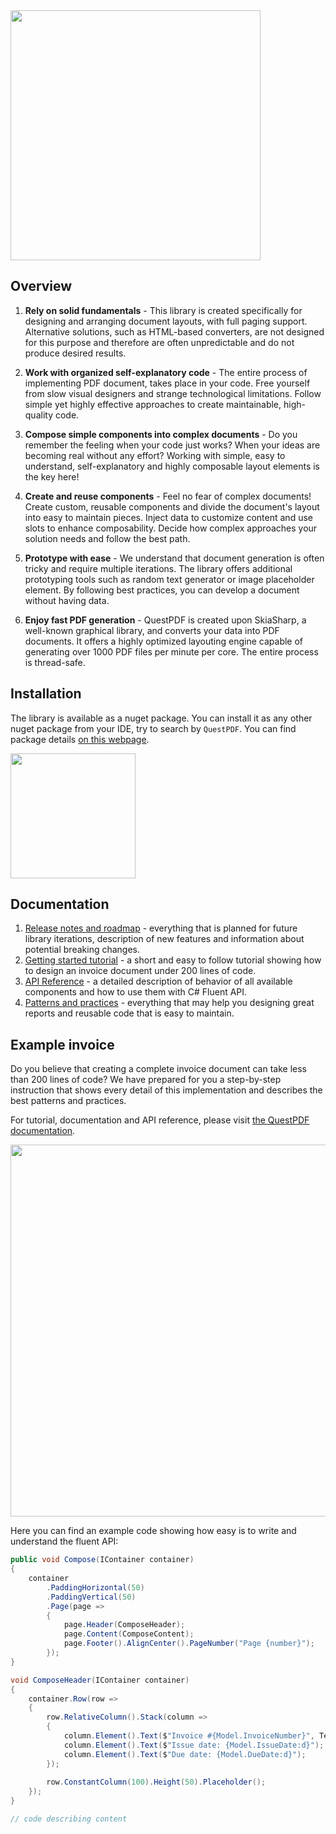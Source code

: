 <a href="https://www.questpdf.com/">
  <img src="https://github.com/QuestPDF/example-invoice/raw/main/images/logo.svg" width="400px"> 
</a>

## Overview

1) **Rely on solid fundamentals** - This library is created specifically for designing and arranging document layouts, with full paging support.  Alternative solutions, such as HTML-based converters, are not designed for this purpose and therefore are often unpredictable and do not produce desired results.

2) **Work with organized self-explanatory code** - The entire process of implementing PDF document, takes place in your code. Free yourself from slow visual designers and strange technological limitations. Follow simple yet highly effective approaches to create maintainable, high-quality code.

3) **Compose simple components into complex documents** - Do you remember the feeling when your code just works? When your ideas are becoming real without any effort? Working with simple, easy to understand, self-explanatory and highly composable layout elements is the key here!

4) **Create and reuse components** - Feel no fear of complex documents! Create custom, reusable components and divide the document's layout into easy to maintain pieces. Inject data to customize content and use slots to enhance composability. Decide how complex approaches your solution needs and follow the best path.

5) **Prototype with ease** - We understand that document generation is often tricky and require multiple iterations. The library offers additional prototyping tools such as random text generator or image placeholder element. By following best practices, you can develop a document without having data.

6) **Enjoy fast PDF generation** - QuestPDF is created upon SkiaSharp, a well-known graphical library, and converts your data into PDF documents. It offers a highly optimized layouting engine capable of generating over 1000 PDF files per minute per core. The entire process is thread-safe.


## Installation

The library is available as a nuget package. You can install it as any other nuget package from your IDE, try to search by `QuestPDF`. You can find package details [on this webpage](https://www.nuget.org/packages/QuestPDF/).

<a href="https://www.nuget.org/packages/QuestPDF/">
  <img src="https://github.com/QuestPDF/example-invoice/raw/main/images/nuget.svg" width="200px">  
</a>


## Documentation

1. [Release notes and roadmap](https://www.questpdf.com/documentation/releases.html) - everything that is planned for future library iterations, description of new features and information about potential breaking changes.
2. [Getting started tutorial](https://www.questpdf.com/documentation/getting-started.html) - a short and easy to follow tutorial showing how to design an invoice document under 200 lines of code.
3. [API Reference](https://www.questpdf.com/documentation/api-reference.html) - a detailed description of behavior of all available components and how to use them with C# Fluent API.
4. [Patterns and practices](https://www.questpdf.com/documentation/patterns-and-practices.html#document-metadata) - everything that may help you designing great reports and reusable code that is easy to maintain.

## Example invoice

Do you believe that creating a complete invoice document can take less than 200 lines of code? We have prepared for you a step-by-step instruction that shows every detail of this implementation and describes the best patterns and practices.

For tutorial, documentation and API reference, please visit [the QuestPDF documentation](https://www.questpdf.com/documentation/getting-started.html).

<a href="https://github.com/QuestPDF/example-invoice">
  <img src="https://github.com/QuestPDF/example-invoice/raw/main/images/invoice.png" width="595px">
</a>

Here you can find an example code showing how easy is to write and understand the fluent API:

```csharp
public void Compose(IContainer container)
{
    container
        .PaddingHorizontal(50)
        .PaddingVertical(50)
        .Page(page =>
        {
            page.Header(ComposeHeader);
            page.Content(ComposeContent);
            page.Footer().AlignCenter().PageNumber("Page {number}");
        });
}

void ComposeHeader(IContainer container)
{
    container.Row(row =>
    {
        row.RelativeColumn().Stack(column =>
        {
            column.Element().Text($"Invoice #{Model.InvoiceNumber}", TextStyle.Default.Size(20).Bold());
            column.Element().Text($"Issue date: {Model.IssueDate:d}");
            column.Element().Text($"Due date: {Model.DueDate:d}");
        });
        
        row.ConstantColumn(100).Height(50).Placeholder();
    });
}

// code describing content
```
